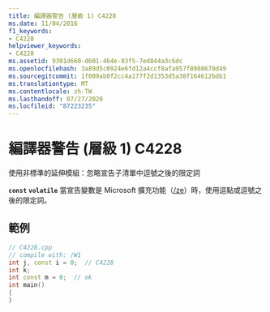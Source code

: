 ```yaml
---
title: 編譯器警告 (層級 1) C4228
ms.date: 11/04/2016
f1_keywords:
- C4228
helpviewer_keywords:
- C4228
ms.assetid: 9301d660-d601-464e-83f5-7ed844a3c6dc
ms.openlocfilehash: 3a89d5c0924e6fd12a4ccf8afa957f8908670d49
ms.sourcegitcommit: 1f009ab0f2cc4a177f2d1353d5a38f164612bdb1
ms.translationtype: MT
ms.contentlocale: zh-TW
ms.lasthandoff: 07/27/2020
ms.locfileid: "87223235"
---
```

# <a name="compiler-warning-level-1-c4228"></a>編譯器警告 (層級 1) C4228

使用非標準的延伸模組：忽略宣告子清單中逗號之後的限定詞

**`const`** **`volatile`** 當宣告變數是 Microsoft 擴充功能（[/ze](../../build/reference/za-ze-disable-language-extensions.md)）時，使用逗點或逗號之後的限定詞。

## <a name="example"></a>範例

```cpp
// C4228.cpp
// compile with: /W1
int j, const i = 0;  // C4228
int k;
int const m = 0;  // ok
int main()
{
}
```
